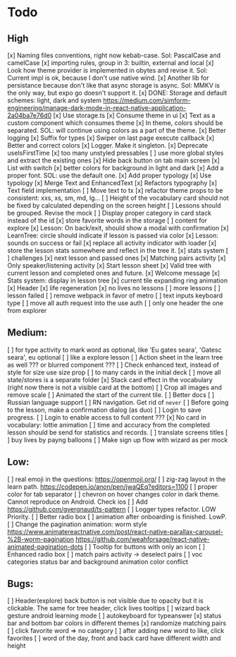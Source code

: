 # Todo

## High

[x] Naming files conventions, right now kebab-case. Sol: PascalCase and camelCase
[x] importing rules, group in 3: builtin, external and local
[x] Look how theme provider is implemented in obytes and revise it. Sol: Current impl is ok, because I don't use native wind.
[x] Another lib for persistance because don't like that async storage is async. Sol: MMKV is the only way, but expo go doesn't support it.
[x] DONE: Storage and default schemes: light, dark and system https://medium.com/simform-engineering/manage-dark-mode-in-react-native-application-2a04ba7e76d0
[x] Use storage.ts
[x] Consume theme in ui
[x] Text as a custom component which consumes theme
[x] In theme, colors should be separated. SOL: will continue using colors as a part of the theme.
[x] Better logging
[x] Suffix for types
[x] Swiper on last page execute callback
[x] Better and correct colors
[x] Logger. Make it singleton.
[x] Deprecate useIsFirstTime
[x] too many unstyled pressables
[ ] use more global styles and extract the existing ones
[x] Hide back button on tab main screen
[x] List with switch
[x] better colors for background in light and dark
[x] Add a proper font. SOL: use the default one.
[x] Add proper typology
[x] Use typology
[x] Merge Text and EnhancedText
[x] Refactors typography
[x] Text field implementation
[ ] Move text to tx
[x] refactor theme props to be consistent: xxs, xs, sm, md, lg...
[ ] Height of the vocabulary card should not be fixed by calculated depending on the screen height
[ ] Lessons should be grouped. Revise the mock
[ ] Display proper category in card stack instead of the id
[x] store favorite words in the storage
[ ] content for explore
[x] Lesson: On back/exit, should show a modal with confirmation
[x] LearnTree: circle should indicate if lesson is passed via color
[x] Lesson: sounds on success or fail
[x] replace all activity indicator with loader
[x] store the lesson stats somewhere and reflect in the tree it.
[x] stats system
[ ] challenges
[x] next lesson and passed ones
[x] Matching pairs activity
[x] Only speaker/listening activity
[x] Start lesson sheet
[x] Valid tree with current lesson and completed ones and future.
[x] Welcome message
[x] Stats system: display in lesson tree
[x] current tile expanding ring animation
[x] Header
[x] life regeneration
[x] no lives no lessons
[ ] more lessons
[ ] lesson failed
[ ] remove webpack in favor of metro
[ ] text inputs keyboard type
[ ] move all auth request into the use auth
[ ] only one header the one from explorer

## Medium:

[ ] for type activity to mark word as optional, like 'Eu gates seara', 'Gatesc seara', eu optional
[ ] like a explore lesson
[ ] Action sheet in the learn tree as well ??? or blurred component ???
[ ] Check enhanced text, instead of style for size use size prop
[ ] to many cards in the initial deck
[ ] move all state/stores is a separate folder
[x] Stack card effect in the vocabulary (right now there is not a visible card at the bottom)
[ ] Crop all images and remove scale
[ ] Animated the start of the current tile.
[ ] Better docs
[ ] Russian language support
[ ] RN navigation. Get rid of `never`
[ ] Before going to the lesson, make a confirmation dialog (as duo)
[ ] Login to save progress.
[ ] Login to enable access to full content ???
[x] No card in vocabulary: lottie animation
[ ] time and accuracy from the completed lesson should be send for statistics and records.
[ ] translate screens titles
[ ] buy lives by payng balloons
[ ] Make sign up flow with wizard as per mock

## Low:

[ ] real emoji in the questions: https://openmoji.org/
[ ] zig-zag layout in the learn path. https://codepen.io/anon/pen/jwaQEq?editors=1100
[ ] proper color for tab separator
[ ] chevron on hover changes color in dark theme. Cannot reproduce on Android. Check ios
[ ] Add https://github.com/gvergnaud/ts-pattern
[ ] Logger types refactor. LOW Priority.
[ ] Better radio box
[ ] animation after onboarding is finished. LowP.
[ ] Change the pagination animation: worm style https://www.animatereactnative.com/post/react-native-parallax-carousel-%2B-worm-pagination https://github.com/weahforsage/react-native-animated-pagination-dots
[ ] Tooltip for buttons with only an icon
[ ] Enhanced radio box
[ ] match pairs activity -> deselect pairs
[ ] voc categories status bar and background animation color conflict

## Bugs:

[ ] Header(explore) back button is not visible due to opacity but it is clickable. The same for tree header, click lives tooltips
[ ] wizard back gesture android learning mode
[ ] autokeyboard for typeanswer
[x] status bar and bottom bar colors in different themes
[x] randomize matching pairs
[ ] click favorite word => no category
[ ] after adding new word to like, click favorites
[ ] word of the day, front and back card have different width and height
